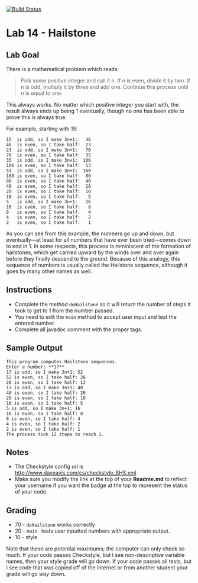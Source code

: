 [![Build Status](https://travis-ci.com/StratfordHS-CS2/lab-14-hailstone-username.svg)](https://travis-ci.com/StratfordHS-CS2/lab-14-hailstone-username)

# Lab 14 - Hailstone

## Lab Goal
There is a mathematical problem which reads:

> Pick some positive integer and call it n.
> If n is even, divide it by two.
> If n is odd, multiply it by three and add one.
> Continue this process until n is equal to one.

This always works. No matter which positive integer you start with, the result always ends up being 1 eventually, though no one has been able to prove this is always true.  

For example, starting with 15:
```
15  is odd, so I make 3n+1:   46
46  is even, so I take half:  23
23  is odd, so I make 3n+1:   70
70  is even, so I take half:  35
35  is odd, so I make 3n+1:  106
106 is even, so I take half:  53
53  is odd, so I make 3n+1:  160
160 is even, so I take half:  80
80  is even, so I take half:  40
40  is even, so I take half:  20
20  is even, so I take half:  10
10  is even, so I take half:   5
5   is odd, so I make 3n+1:   16
16  is even, so I take half:   8
8   is even, so I take half:   4
4   is even, so I take half:   2
2   is even, so I take half:   1
```

As you can see from this example, the numbers go up and down, but eventually—at least for all numbers that have ever been tried—comes down to end in 1.  In some respects, this process is reminiscent of the formation of hailstones, which get carried upward by the winds over and over again before they finally descend to the ground. Because of this analogy, this sequence of numbers is usually called the Hailstone sequence, although it goes by many other names as well.

## Instructions
* Complete the method `doHailstone` so it will return the number of steps it took to get to 1 from the number passed.
* You need to edit the `main` method to accept user input and test the entered number.
* Complete all javadoc comment with the proper tags.

## Sample Output
```
This program computes Hailstone sequences.
Enter a number: **17**
17 is odd, so I make 3n+1: 52
52 is even, so I take half: 26
26 is even, so I take half: 13
13 is odd, so I make 3n+1: 40
40 is even, so I take half: 20
20 is even, so I take half: 10
10 is even, so I take half: 5
5 is odd, so I make 3n+1: 16
16 is even, so I take half: 8
8 is even, so I take half: 4
4 is even, so I take half: 2
2 is even, so I take half: 1
The process took 12 steps to reach 1.
```

## Notes
* The Checkstyle config url is http://www.daveavis.com/cs/checkstyle_SHS.xml
* Make sure you modify the link at the top of your **Readme.md** to reflect your username if you want the badge at the top to represent the status of your code.

## Grading
* 70 - `doHailstone` works correctly
* 20 - `main ` tests user inputted numbers with appropriate output.
* 10 - style

Note that these are potential maximums; the computer can only check so much.  If your code passes Checkstyle, but I see non-descriptive variable names, then your style grade will go down.  If your code passes all tests, but I see code that was copied off of the internet or from another student your grade will go *way* down.
